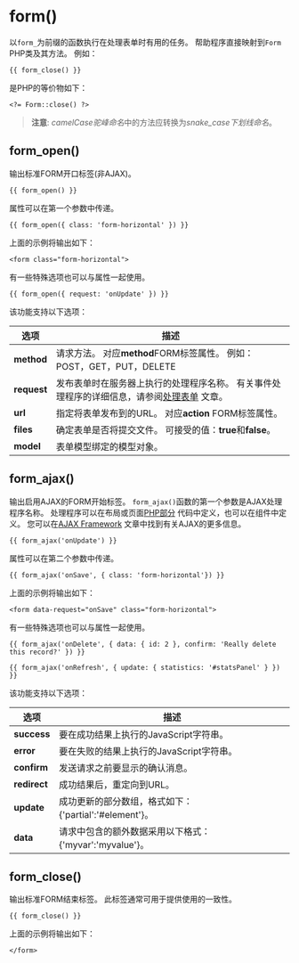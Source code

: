 # form()

以`form_`为前缀的函数执行在处理表单时有用的任务。 帮助程序直接映射到`Form` PHP类及其方法。 例如：

    {{ form_close() }}

是PHP的等价物如下：

    <?= Form::close() ?>

> **注意**: *camelCase驼峰命名*中的方法应转换为*snake_case下划线命名*。

## form_open()

输出标准FORM开口标签(非AJAX)。

    {{ form_open() }}

属性可以在第一个参数中传递。

    {{ form_open({ class: 'form-horizontal' }) }}

上面的示例将输出如下：

    <form class="form-horizontal">

有一些特殊选项也可以与属性一起使用。

    {{ form_open({ request: 'onUpdate' }) }}

该功能支持以下选项：

选项 | 描述
------------- | -------------
**method** | 请求方法。 对应**method**FORM标签属性。 例如：POST，GET，PUT，DELETE
**request** | 发布表单时在服务器上执行的处理程序名称。 有关事件处理程序的详细信息，请参阅[处理表单](../cms/pages#handling-forms) 文章。
**url** | 指定将表单发布到的URL。 对应**action** FORM标签属性。
**files** | 确定表单是否将提交文件。 可接受的值：**true**和**false**。
**model** | 表单模型绑定的模型对象。

## form_ajax()

输出启用AJAX的FORM开始标签。 `form_ajax()`函数的第一个参数是AJAX处理程序名称。 处理程序可以在布局或页面[PHP部分](../cms/themes#php-section) 代码中定义，也可以在组件中定义。 您可以在[AJAX Framework](../ajax/introduction) 文章中找到有关AJAX的更多信息。

    {{ form_ajax('onUpdate') }}

属性可以在第二个参数中传递。

    {{ form_ajax('onSave', { class: 'form-horizontal'}) }}

上面的示例将输出如下：

    <form data-request="onSave" class="form-horizontal">

有一些特殊选项也可以与属性一起使用。

    {{ form_ajax('onDelete', { data: { id: 2 }, confirm: 'Really delete this record?' }) }}

    {{ form_ajax('onRefresh', { update: { statistics: '#statsPanel' } }) }}

该功能支持以下选项：

选项 | 描述
------------- | -------------
**success** | 要在成功结果上执行的JavaScript字符串。
**error** | 要在失败的结果上执行的JavaScript字符串。
**confirm** | 发送请求之前要显示的确认消息。
**redirect** | 成功结果后，重定向到URL。
**update** | 成功更新的部分数组，格式如下：{'partial':'#element'}。
**data** | 请求中包含的额外数据采用以下格式：{'myvar':'myvalue'}。

## form_close()

输出标准FORM结束标签。 此标签通常可用于提供使用的一致性。

    {{ form_close() }}

上面的示例将输出如下：

    </form>

